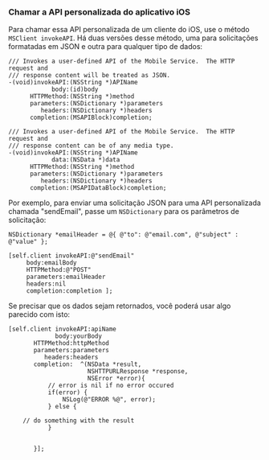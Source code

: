 
### Chamar a API personalizada do aplicativo iOS
Para chamar essa API personalizada de um cliente do iOS, use o método `MSClient invokeAPI`. Há duas versões desse método, uma para solicitações formatadas em JSON e outra para qualquer tipo de dados:

    /// Invokes a user-defined API of the Mobile Service.  The HTTP request and
    /// response content will be treated as JSON.
    -(void)invokeAPI:(NSString *)APIName
                body:(id)body
          HTTPMethod:(NSString *)method
          parameters:(NSDictionary *)parameters
             headers:(NSDictionary *)headers
          completion:(MSAPIBlock)completion;

    /// Invokes a user-defined API of the Mobile Service.  The HTTP request and
    /// response content can be of any media type.
    -(void)invokeAPI:(NSString *)APIName
                data:(NSData *)data
          HTTPMethod:(NSString *)method
          parameters:(NSDictionary *)parameters
             headers:(NSDictionary *)headers
          completion:(MSAPIDataBlock)completion;


Por exemplo, para enviar uma solicitação JSON para uma API personalizada chamada "sendEmail", passe um `NSDictionary` para os parâmetros de solicitação:

    NSDictionary *emailHeader = @{ @"to": @"email.com", @"subject" : @"value" };

    [self.client invokeAPI:@"sendEmail"
         body:emailBody
         HTTPMethod:@"POST"
         parameters:emailHeader
         headers:nil
         completion:completion ];

Se precisar que os dados sejam retornados, você poderá usar algo parecido com isto:

    [self.client invokeAPI:apiName
                 body:yourBody
           HTTPMethod:httpMethod
           parameters:parameters
              headers:headers
           completion:  ^(NSData *result,
                          NSHTTPURLResponse *response,
                          NSError *error){
               // error is nil if no error occured
               if(error) { 
                   NSLog(@"ERROR %@", error);
               } else {

        // do something with the result
               }


           }];



<!---HONumber=AcomDC_0204_2016-->